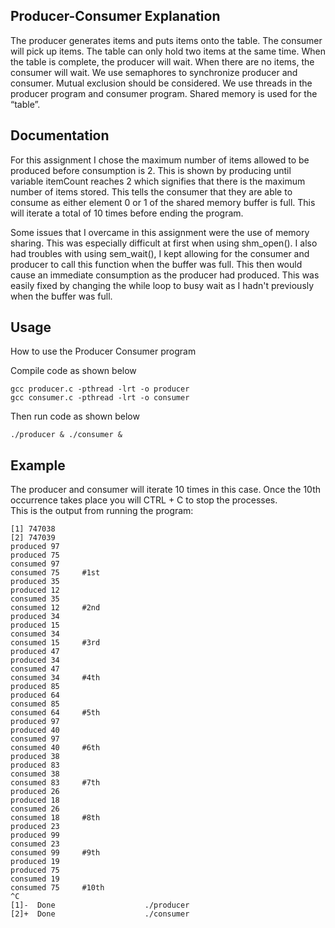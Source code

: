## Producer-Consumer Explanation

The producer generates items and puts items onto the table. The consumer will pick up items. The table can only hold two items at the same time. When the table is complete, the producer will wait. When there are no items, the consumer will wait. We use semaphores to synchronize producer and consumer. Mutual exclusion should be considered. We use threads in the producer program and consumer program. Shared memory is used for the “table”.

## Documentation

For this assignment I chose the maximum number of items allowed to be produced before consumption is 2. This is shown by producing until variable itemCount reaches 2 which signifies that there is the maximum number of items stored. This tells the consumer that they are able to consume as either element 0 or 1 of the shared memory buffer is full. This will iterate a total of 10 times before ending the program.

Some issues that I overcame in this assignment were the use of memory sharing. This was especially difficult at first when using shm_open(). I also had troubles with using sem_wait(), I kept allowing for the consumer and producer to call this function when the buffer was full. This then would cause an immediate consumption as the producer had produced. This was easily fixed by changing the while loop to busy wait as I hadn't previously when the buffer was full.

## Usage
How to use the Producer Consumer program

Compile code as shown below
```
gcc producer.c -pthread -lrt -o producer
gcc consumer.c -pthread -lrt -o consumer
```
Then run code as shown below
```
./producer & ./consumer &
```

## Example

The producer and consumer will iterate 10 times in this case. Once the 10th occurrence takes place you will CTRL + C to stop the processes. <br>
This is the output from running the program:
```
[1] 747038
[2] 747039
produced 97
produced 75
consumed 97
consumed 75     #1st
produced 35
produced 12
consumed 35
consumed 12     #2nd
produced 34
produced 15
consumed 34
consumed 15     #3rd
produced 47
produced 34
consumed 47
consumed 34     #4th
produced 85
produced 64
consumed 85
consumed 64     #5th
produced 97
produced 40
consumed 97
consumed 40     #6th
produced 38
produced 83
consumed 38
consumed 83     #7th
produced 26
produced 18
consumed 26
consumed 18     #8th
produced 23
produced 99
consumed 23
consumed 99     #9th
produced 19
produced 75
consumed 19
consumed 75     #10th
^C
[1]-  Done                    ./producer
[2]+  Done                    ./consumer
```